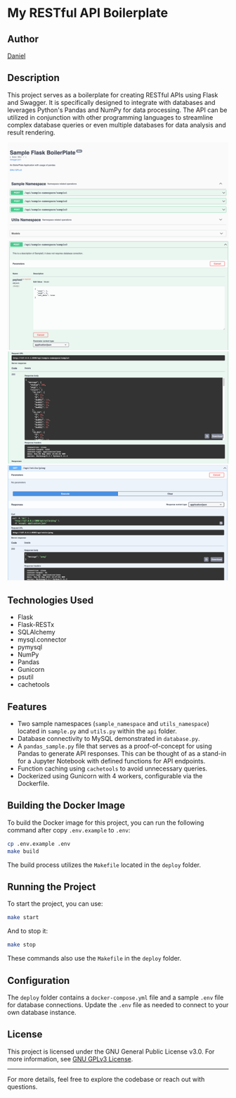 # My RESTful API Boilerplate

## Author
[Daniel](https://github.com/nargotik)

## Description

This project serves as a boilerplate for creating RESTful APIs using Flask and Swagger. It is specifically designed to integrate with databases and leverages Python's Pandas and NumPy for data processing. The API can be utilized in conjunction with other programming languages to streamline complex database queries or even multiple databases for data analysis and result rendering.

![ScreenShot1](img/print1.png)
![ScreenShot2](img/print2.png)
![ScreenShot3](img/print3.png)
![ScreenShot4](img/print4.png)



## Technologies Used

- Flask
- Flask-RESTx
- SQLAlchemy
- mysql.connector
- pymysql
- NumPy
- Pandas
- Gunicorn
- psutil
- cachetools

## Features

- Two sample namespaces (`sample_namespace` and `utils_namespace`) located in `sample.py` and `utils.py` within the `api` folder.
- Database connectivity to MySQL demonstrated in `database.py`.
- A `pandas_sample.py` file that serves as a proof-of-concept for using Pandas to generate API responses. This can be thought of as a stand-in for a Jupyter Notebook with defined functions for API endpoints.
- Function caching using `cachetools` to avoid unnecessary queries.
- Dockerized using Gunicorn with 4 workers, configurable via the Dockerfile.

## Building the Docker Image

To build the Docker image for this project, you can run the following command after copy `.env.example` to `.env`:

```bash
cp .env.example .env
make build
```

The build process utilizes the `Makefile` located in the `deploy` folder.

## Running the Project

To start the project, you can use:

```bash
make start
```

And to stop it:

```bash
make stop
```

These commands also use the `Makefile` in the `deploy` folder.

## Configuration

The `deploy` folder contains a `docker-compose.yml` file and a sample `.env` file for database connections. Update the `.env` file as needed to connect to your own database instance.

## License

This project is licensed under the GNU General Public License v3.0. For more information, see [GNU GPLv3 License](https://www.gnu.org/licenses/gpl-3.0.en.html).

---

For more details, feel free to explore the codebase or reach out with questions.
